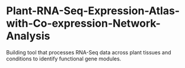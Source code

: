 # Plant-RNA-Seq-Expression-Atlas-with-Co-expression-Network-Analysis
 Building tool that processes RNA-Seq data across plant tissues and conditions to identify functional gene modules.
